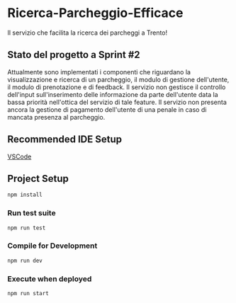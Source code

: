 # Ricerca-Parcheggio-Efficace

Il servizio che facilita la ricerca dei parcheggi a Trento!

## Stato del progetto a Sprint #2

Attualmente sono implementati i componenti che riguardano la visualizzazione e ricerca di un parcheggio, il modulo di
gestione dell'utente, il modulo di prenotazione e di feedback.
Il servizio non gestisce il controllo dell'input sull'inserimento delle informazione da parte dell'utente data la
bassa priorità nell'ottica del servizio di tale feature.
Il servizio non presenta ancora la gestione di pagamento dell'utente di una penale in caso di mancata presenza al parcheggio.

## Recommended IDE Setup

[VSCode](https://code.visualstudio.com/)

## Project Setup

```sh
npm install
```
### Run test suite

```sh
npm run test
```

### Compile for Development

```sh
npm run dev
```

### Execute when deployed

```sh
npm run start
```